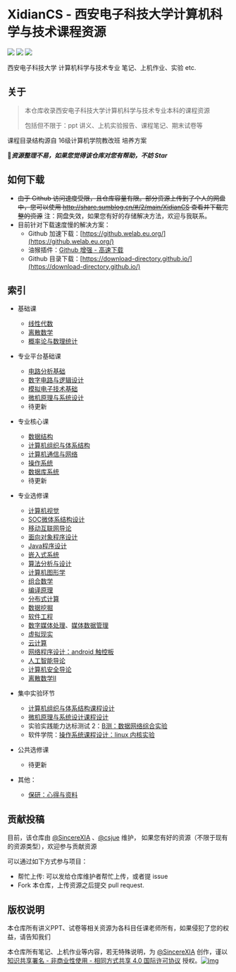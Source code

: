 # XidianCS - 西安电子科技大学计算机科学与技术课程资源

![](https://img.shields.io/github/repo-size/sincerexia/XidianCS) ![](https://img.shields.io/badge/license-CC%20BY--NC--SA%204.0-blue) ![](https://img.shields.io/github/stars/SincereXIA/XIdianCS?style=social)

西安电子科技大学 计算机科学与技术专业 笔记、上机作业、实验 etc.



## 关于

> 本仓库收录西安电子科技大学计算机科学与技术专业本科的课程资源
>
> 包括但不限于：ppt 讲义、上机实验报告、课程笔记、期末试卷等

课程目录结构源自 16级计算机学院教改班 培养方案

 :star2:***资源整理不易，如果您觉得该仓库对您有帮助，不妨 Star***



## 如何下载

- ~~由于 Github 访问速度受限，且仓库容量有限。部分资源上传到了个人的网盘中，您可以使用 <http://share.sumblog.cn/#/2/main/XidianCS> 查看并下载完整的资源~~ 注：网盘失效，如果您有好的存储解决方法，欢迎与我联系。
- 目前针对下载速度慢的解决方案：
  - Github 加速下载：[https://github.welab.eu.org/](https://github.welab.eu.org/)
  - 油猴插件：[Github 增强 - 高速下载](https://greasyfork.org/zh-CN/scripts/412245-github-%E5%A2%9E%E5%BC%BA-%E9%AB%98%E9%80%9F%E4%B8%8B%E8%BD%BD)
  - Github 目录下载：[https://download-directory.github.io/](https://download-directory.github.io/)


## 索引

- 基础课

  - [线性代数](/基础课/线性代数)
  - [离散数学](/基础课/离散数学)
  - [概率论与数理统计](/基础课/概率论与数理统计)
- 专业平台基础课

  - [电路分析基础](/专业平台基础课/电路分析基础/)
  - [数字电路与逻辑设计](/专业平台基础课/数字电路与逻辑设计/)
  - [模拟电子技术基础](专业平台基础课/模拟电子技术基础/)
  - [微机原理与系统设计](/专业平台基础课/微机原理与系统设计/)
  - 待更新
- 专业核心课

  - [数据结构](/专业核心课/数据结构/)
  - [计算机组织与体系结构](/专业核心课/计算机组织与体系结构/)
  - [计算机通信与网络](/专业核心课/计算机通信与网络/)
  - [操作系统](/专业核心课/操作系统/)
  - [数据库系统](/专业核心课/数据库系统/)
  - 待更新
- 专业选修课
  - [计算机视觉](专业选修课/计算机视觉/)
  - [SOC微体系结构设计](专业选修课/SOC微体系结构设计/)
  - [移动互联网导论](专业选修课/移动互联网导论/)
  - [面向对象程序设计](专业选修课/面向对象程序设计/)
  - [Java程序设计](专业选修课/Java程序设计/)
  - [嵌入式系统](专业选修课/嵌入式系统/)
  - [算法分析与设计](专业选修课/算法分析与设计/)
  - [计算机图形学](专业选修课/计算机图形学/)
  - [组合数学](专业选修课/组合数学/)
  - [编译原理](专业选修课/编译原理/)
  - [分布式计算](专业选修课/分布式计算/)
  - [数据挖掘](专业选修课/数据挖掘/)
  - [软件工程](专业选修课/软件工程/)
  - [数字媒体处理](专业选修课/数字媒体处理/)、[媒体数据管理](专业选修课/媒体数据管理/)
  - [虚拟现实](专业选修课/虚拟现实/)
  - [云计算](专业选修课/云计算/)
  - [网络程序设计：android 触控板](专业选修课/网络程序设计/)
  - [人工智能导论](专业选修课/人工智能导论/)
  - [计算机安全导论](/专业选修课/计算机安全导论/)
  - [离散数学Ⅱ](/专业选修课/离散数学Ⅱ/)
- 集中实验环节
  - [计算机组织与体系结构课程设计](集中实验环节/计算机组织与体系结构课程设计)
  - [微机原理与系统设计课程设计](/专业平台基础课/微机原理与系统设计/)
  - 实验实践能力达标测试 2：[B测：数据网络综合实验](集中实验环节/数据网络综合实验)
  - 软件学院：[操作系统课程设计：linux 内核实验](集中实验环节/操作系统课程设计)
- 公共选修课
  - 待更新
- 其他：
  - [保研：心得与资料](其他/保研)

## 贡献投稿

目前，该仓库由 [@SincereXIA](https://github.com/SincereXIA/) 、[@csjue](https://github.com/csjue) 维护， 如果您有好的资源（不限于现有的资源类型），欢迎参与贡献资源

可以通过如下方式参与项目：

- 帮忙上传: 可以发给仓库维护者帮忙上传，或者提 issue
- Fork 本仓库，上传资源之后提交 pull request. 

## 版权说明

本仓库所有讲义PPT、试卷等相关资源为各科目任课老师所有，如果侵犯了您的权益，请告知我们

本仓库所有笔记、上机作业等内容，若无特殊说明，为 [@SincereXIA](https://github.com/SincereXIA/) 创作，谨以[知识共享署名 - 非商业性使用 - 相同方式共享 4.0 国际许可协议](http://creativecommons.org/licenses/by-nc-sa/4.0/) 授权。[![img](https://camo.githubusercontent.com/d81c1a80f6c3d68d5f1a80b016db6802aa480411/68747470733a2f2f692e6372656174697665636f6d6d6f6e732e6f72672f6c2f62792d6e632d73612f342e302f38307831352e706e67)](https://camo.githubusercontent.com/d81c1a80f6c3d68d5f1a80b016db6802aa480411/68747470733a2f2f692e6372656174697665636f6d6d6f6e732e6f72672f6c2f62792d6e632d73612f342e302f38307831352e706e67)

